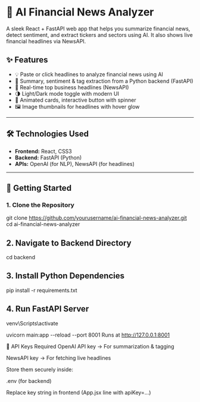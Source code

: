 # 🧠 AI Financial News Analyzer

A sleek React + FastAPI web app that helps you summarize financial news, detect sentiment, and extract tickers and sectors using AI. It also shows live financial headlines via NewsAPI.

## ✨ Features

- 💡 Paste or click headlines to analyze financial news using AI
- 🧠 Summary, sentiment & tag extraction from a Python backend (FastAPI)
- 📰 Real-time top business headlines (NewsAPI)
- 🌗 Light/Dark mode toggle with modern UI
- 🎨 Animated cards, interactive button with spinner
- 🖼️ Image thumbnails for headlines with hover glow

---

## 🛠️ Technologies Used

- **Frontend:** React, CSS3
- **Backend:** FastAPI (Python)
- **APIs:** OpenAI (for NLP), NewsAPI (for headlines)

---

## 🚀 Getting Started

### 1. Clone the Repository

git clone https://github.com/yourusername/ai-financial-news-analyzer.git
cd ai-financial-news-analyzer

## 2. Navigate to Backend Directory
cd backend

## 3. Install Python Dependencies
pip install -r requirements.txt

## 4. Run FastAPI Server

venv\Scripts\activate

uvicorn main:app --reload --port 8001
Runs at http://127.0.0.1:8001

🔑 API Keys Required
OpenAI API key → For summarization & tagging

NewsAPI key → For fetching live headlines

Store them securely inside:

.env (for backend)

Replace key string in frontend (App.jsx line with apiKey=...)
